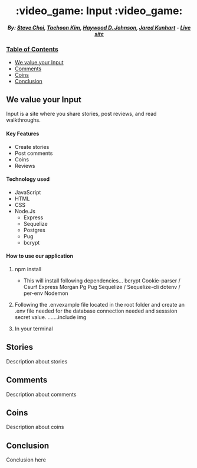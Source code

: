 <h1 align="center"> :video_game: Input :video_game: </h1>

<h5 align="center">  By: <a href="https://github.com/Fiasco071">Steve Choi</a>, <a href="https://github.com/thstar79">Taehoon Kim</a>, <a href="https://github.com/haywood-d-johnson"> Haywood D. Johnson</a>, <a href="https://github.com/Jared-Kunhart">Jared Kunhart</a> - <a href="https://input-app.herokuapp.com/"><i>Live site</i></h5>

### Table of Contents
- [We value your Input](#stories)
- [Comments](#comments)
- [Coins](#coins)
- [Conclusion](#conclusion)


## We value your Input
Input is a site where you share stories, post reviews, and read walkthroughs.

#### Key Features
- Create stories
- Post comments
- Coins
- Reviews
  
#### Technology used
- JavaScript
- HTML
- CSS
- Node.Js
   - Express
   - Sequelize
   - Postgres
   - Pug
   - bcrypt
#### How to use our application
  1. npm install
      - This will install following dependencies...
            bcrypt
            Cookie-parser / Csurf
            Express
            Morgan
            Pg
            Pug
            Sequelize / Sequelize-cli
            dotenv / per-env
            Nodemon
   2. Following the .envexample file located in the root folder and create an .env file needed for the database connection needed and sesssion secret value.
    .......include img
    
   3. In your terminal
## Stories
Description about stories

## Comments
Description about comments

## Coins
Description about coins

## Conclusion
Conclusion here
